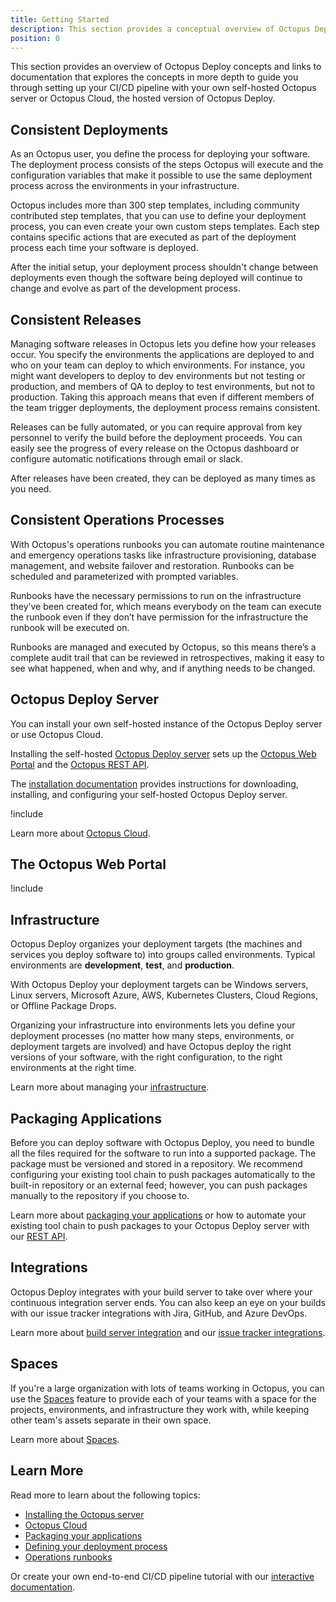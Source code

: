 ```yaml
---
title: Getting Started
description: This section provides a conceptual overview of Octopus Deploy.
position: 0
---
```


This section provides an overview of Octopus Deploy concepts and links to documentation that explores the concepts in more depth to  guide you through setting up your CI/CD pipeline with your own self-hosted Octopus server or Octopus Cloud, the hosted version of Octopus Deploy.

## Consistent Deployments

As an Octopus user, you define the process for deploying your software. The deployment process consists of the steps Octopus will execute and the configuration variables that make it possible to use the same deployment process across the environments in your infrastructure.

Octopus includes more than 300 step templates, including community contributed step templates, that you can use to define your deployment process, you can even create your own custom steps templates. Each step contains specific actions that are executed as part of the deployment process each time your software is deployed.

After the initial setup, your deployment process shouldn't change between deployments even though the software being deployed will continue to change and evolve as part of the development process.

## Consistent Releases

Managing software releases in Octopus lets you define how your releases occur. You specify the environments the applications are deployed to and who on your team can deploy to which environments. For instance, you might want developers to deploy to dev environments but not testing or production, and members of QA to deploy to test environments, but not to production. Taking this approach means that even if different members of the team trigger deployments, the deployment process remains consistent.

Releases can be fully automated, or you can require approval from key personnel to verify the build before the deployment proceeds. You can easily see the progress of every release on the Octopus dashboard or configure automatic notifications through email or slack.

After releases have been created, they can be deployed as many times as you need.

## Consistent Operations Processes

With Octopus's operations runbooks you can automate routine maintenance and emergency operations tasks like infrastructure provisioning, database management, and website failover and restoration. Runbooks can be scheduled and parameterized with prompted variables.

Runbooks have the necessary permissions to run on the infrastructure they’ve been created for, which means everybody on the team can execute the runbook even if they don’t have permission for the infrastructure the runbook will be executed on.

Runbooks are managed and executed by Octopus, so this means there’s a complete audit trail that can be reviewed in retrospectives, making it easy to see what happened, when and why, and if anything needs to be changed.

## Octopus Deploy Server

You can install your own self-hosted instance of the Octopus Deploy server or use Octopus Cloud.

Installing the self-hosted [Octopus Deploy server](/docs/installation/index.md) sets up the [Octopus Web Portal](/docs/getting-started.md#the-octopus-web-portal) and the [Octopus REST API](/docs/octopus-rest-api/index.md).

The [installation documentation](/docs/installation/index.md) provides instructions for downloading, installing, and configuring your self-hosted Octopus Deploy server.

!include <octopus-cloud>

Learn more about [Octopus Cloud](/docs/octopus-cloud/index.md).

## The Octopus Web Portal

!include <octopus-web-portal>

## Infrastructure

Octopus Deploy organizes your deployment targets (the machines and services you deploy software to) into groups called environments. Typical environments are **development**, **test**, and **production**.

With Octopus Deploy your deployment targets can be Windows servers, Linux servers, Microsoft Azure, AWS, Kubernetes Clusters, Cloud Regions, or Offline Package Drops.

Organizing your infrastructure into environments lets you define your deployment processes (no matter how many steps, environments, or deployment targets are involved) and have Octopus deploy the right versions of your software, with the right configuration, to the right environments at the right time.

Learn more about managing your [infrastructure](/docs/infrastructure/index.md).

## Packaging Applications

Before you can deploy software with Octopus Deploy, you need to bundle all the files required for the software to run into a supported package. The package must be versioned and stored in a repository. We recommend configuring your existing tool chain to push packages automatically to the built-in repository or an external feed; however, you can push packages manually to the repository if you choose to.

Learn more about [packaging your applications](/docs/packaging-applications/index.md) or how to automate your existing tool chain to push packages to your Octopus Deploy server with our [REST API](/docs/octopus-rest-api/index.md).

## Integrations

Octopus Deploy integrates with your build server to take over where your continuous integration server ends. You can also keep an eye on your builds with our issue tracker integrations with Jira, GitHub, and Azure DevOps.

Learn more about [build server integration](/docs/packaging-applications/build-servers/index.md) and our [issue tracker integrations](/docs/managing-releases/issue-tracking/index.md).

## Spaces

If you're a large organization with lots of teams working in Octopus, you can use the [Spaces](/docs/administration/spaces/index.md) feature to provide each of your teams with a space for the projects, environments, and infrastructure they work with, while keeping other team's assets separate in their own space.

Learn more about [Spaces](/docs/administration/spaces/index.md).

## Learn More

Read more to learn about the following topics:

- [Installing the Octopus server](/docs/installation/index.md)
- [Octopus Cloud](/docs/octopus-cloud/index.md)
- [Packaging your applications](/docs/packaging-applications/index.md)
- [Defining your deployment process](/docs/deployment-process/index.md)
- [Operations runbooks](/docs/operations-runbooks/index.md)

Or create your own end-to-end CI/CD pipeline tutorial with our [interactive documentation](https://octopus.com/docs/guides).
